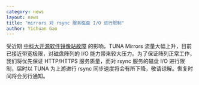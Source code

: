 ```yaml
---
category: news
layout: news
title: "mirrors 对 rsync 服务磁盘 I/O 进行限制"
author: Yichuan Gao
---
```


受近期 [中科大开源软件镜像站故障](https://servers.ustclug.org/2016/11/mirrors-services-outage/) 的影响，TUNA Mirrors 流量大幅上升，目前已接近带宽极限，对磁盘阵列的 I/O 能力带来较大压力。为了保证阵列正常工作，我们将优先保证 HTTP/HTTPS 服务质量，而对 rsync 服务的磁盘 I/O 进行限制，届时以 TUNA 为上游进行 rsync 同步速度将会有所下降，敬请谅解。恢复时间将会另行通知。

